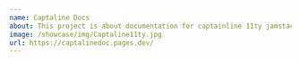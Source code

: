 ```yaml
---
name: Captaline Docs
about: This project is about documentation for captainline 11ty jamstack cms theme.
image: /showcase/img/Captaline11ty.jpg
url: https://captalinedoc.pages.dev/
---
```

